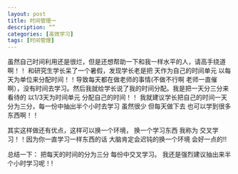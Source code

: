 ```yaml
---
layout: post
title: 时间管理一
description: “”
categories: [高效学习]
tags: [时间管理]
---
```



虽然自己时间利用还是很烂，但是还想帮助一下和我一样水平的人，请高手绕道啊！！
和研究生学长呆了一个暑假，发现学长老是把 天作为自己的时间单元 以每天为单位来分配时间！！导致每天都在做老师的事情(不做不行啊 老师一直催啊），没有时间去学习。然后我就给学长说了我的时间分配。我是把一天分三分来看待的 以1/3天为时间单元 分配自己的时间！！ 我就建议学长把自己的时间一天分为三分，每一份中抽出半个小时去学习 虽然很少 但每天做下去 也可以学到很多东西啊！！

其实这样做还有优点，这样可以换一个环境， 换一个学习东西 我称为 交叉学习！！因为你一直学习一样东西的话 大脑肯定会迟钝的换一个环境 会好一点的!!

总结一下： 把每天的时间的分为三分 每份中交叉学习。 我还是强烈建议抽出来半个小时学习呢！!
